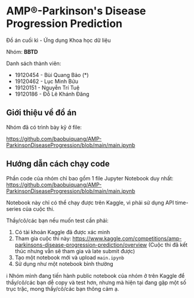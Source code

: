 # AMP®-Parkinson's Disease Progression Prediction

Đồ án cuối kì - Ứng dụng Khoa học dữ liệu

Nhóm: **BBTD**

Danh sách thành viên:

* 19120454 - Bùi Quang Bảo (*)
* 19120462 - Lục Minh Bửu
* 19120151 - Nguyễn Trí Tuệ
* 19120186 - Đỗ Lê Khánh Đăng

## Giới thiệu về đồ án

Nhóm đã có trình bày kỹ ở file:

https://github.com/baobuiquang/AMP-ParkinsonDiseaseProgression/blob/main/main.ipynb


## Hướng dẫn cách chạy code

Phần code của nhóm chỉ bao gồm 1 file Jupyter Notebook duy nhất: https://github.com/baobuiquang/AMP-ParkinsonDiseaseProgression/blob/main/main.ipynb

Notebook này chỉ có thể chạy được trên Kaggle, vì phải sử dụng API time-series của cuộc thi.

Thầy/cô/các bạn nếu muốn test cần phải:
1. Có tài khoản Kaggle đã được xác minh
2. Tham gia cuộc thi này: https://www.kaggle.com/competitions/amp-parkinsons-disease-progression-prediction/overview (Cuộc thi đã kết thúc nhưng vẫn sẽ tham gia và late submit được)
3. Tạo một notebook mới và upload `main.ipynb`
4. Sử dụng như một notebook bình thường

ℹ️ Nhóm mình đang tiến hành public notebook của nhóm ở trên Kaggle để thầy/cô/các bạn dễ copy và test hơn, nhưng mà hiện tại đang gặp một số trục trặc, mong thầy/cô/các bạn thông cảm ạ.
